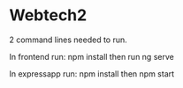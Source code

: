 # Webtech2

2 command lines needed to run.

In frontend run: npm install
then run ng serve

In expressapp run: npm install
then npm start

